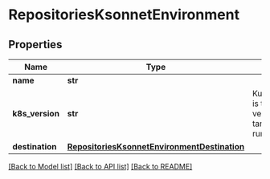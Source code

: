 # RepositoriesKsonnetEnvironment

## Properties
Name | Type | Description | Notes
------------ | ------------- | ------------- | -------------
**name** | **str** |  | [optional] 
**k8s_version** | **str** | KubernetesVersion is the kubernetes version the targeted cluster is running on. | [optional] 
**destination** | [**RepositoriesKsonnetEnvironmentDestination**](RepositoriesKsonnetEnvironmentDestination.md) |  | [optional] 

[[Back to Model list]](../README.md#documentation-for-models) [[Back to API list]](../README.md#documentation-for-api-endpoints) [[Back to README]](../README.md)

